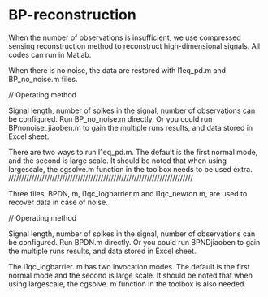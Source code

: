 # BP-reconstruction
When the number of observations is insufficient, we use compressed sensing reconstruction method to reconstruct high-dimensional signals.
All codes can run in Matlab.

When there is no noise, the data are restored with l1eq_pd.m and BP_no_noise.m files.

// Operating method

Signal length, number of spikes in the signal,  number of observations can be configured. Run BP_no_noise.m directly. Or you could run BPnonoise_jiaoben.m to gain the multiple runs results, and data stored in Excel sheet.

There are two ways to run l1eq_pd.m. The default is the first normal mode, and the second is large scale. It should be noted that when using largescale, the cgsolve.m function in the toolbox needs to be used extra. 
////////////////////////////////////////////////////////////////////////

Three files, BPDN, m, l1qc_logbarrier.m and l1qc_newton.m, are used to recover data in case of noise.

// Operating method

Signal length, number of spikes in the signal,  number of observations can be configured. Run BPDN.m directly. Or you could run BPNDjiaoben to gain the multiple runs results, and data stored in Excel sheet.



The l1qc_logbarrier. m has two invocation modes. The default is the first normal mode and the second is large scale. It should be noted that when using largescale, the cgsolve. m function in the toolbox is also needed.

